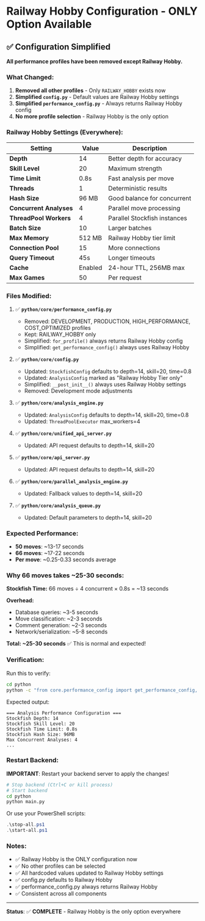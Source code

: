 # Railway Hobby Configuration - ONLY Option Available

## ✅ Configuration Simplified

**All performance profiles have been removed except Railway Hobby.**

### **What Changed:**

1. **Removed all other profiles** - Only `RAILWAY_HOBBY` exists now
2. **Simplified `config.py`** - Default values are Railway Hobby settings
3. **Simplified `performance_config.py`** - Always returns Railway Hobby config
4. **No more profile selection** - Railway Hobby is the only option

### **Railway Hobby Settings (Everywhere):**

| Setting | Value | Description |
|---------|-------|-------------|
| **Depth** | 14 | Better depth for accuracy |
| **Skill Level** | 20 | Maximum strength |
| **Time Limit** | 0.8s | Fast analysis per move |
| **Threads** | 1 | Deterministic results |
| **Hash Size** | 96 MB | Good balance for concurrent |
| **Concurrent Analyses** | 4 | Parallel move processing |
| **ThreadPool Workers** | 4 | Parallel Stockfish instances |
| **Batch Size** | 10 | Larger batches |
| **Max Memory** | 512 MB | Railway Hobby tier limit |
| **Connection Pool** | 15 | More connections |
| **Query Timeout** | 45s | Longer timeouts |
| **Cache** | Enabled | 24-hour TTL, 256MB max |
| **Max Games** | 50 | Per request |

### **Files Modified:**

1. ✅ **`python/core/performance_config.py`**
   - Removed: DEVELOPMENT, PRODUCTION, HIGH_PERFORMANCE, COST_OPTIMIZED profiles
   - Kept: RAILWAY_HOBBY only
   - Simplified: `for_profile()` always returns Railway Hobby config
   - Simplified: `get_performance_config()` always uses Railway Hobby

2. ✅ **`python/core/config.py`**
   - Updated: `StockfishConfig` defaults to depth=14, skill=20, time=0.8
   - Updated: `AnalysisConfig` marked as "Railway Hobby Tier only"
   - Simplified: `__post_init__()` always uses Railway Hobby settings
   - Removed: Development mode adjustments

3. ✅ **`python/core/analysis_engine.py`**
   - Updated: `AnalysisConfig` defaults to depth=14, skill=20, time=0.8
   - Updated: `ThreadPoolExecutor` max_workers=4

4. ✅ **`python/core/unified_api_server.py`**
   - Updated: API request defaults to depth=14, skill=20

5. ✅ **`python/core/api_server.py`**
   - Updated: API request defaults to depth=14, skill=20

6. ✅ **`python/core/parallel_analysis_engine.py`**
   - Updated: Fallback values to depth=14, skill=20

7. ✅ **`python/core/analysis_queue.py`**
   - Updated: Default parameters to depth=14, skill=20

### **Expected Performance:**

- **50 moves**: ~13-17 seconds
- **66 moves**: ~17-22 seconds
- **Per move**: ~0.25-0.33 seconds average

### **Why 66 moves takes ~25-30 seconds:**

**Stockfish Time:** 66 moves ÷ 4 concurrent × 0.8s = ~13 seconds

**Overhead:**
- Database queries: ~3-5 seconds
- Move classification: ~2-3 seconds
- Comment generation: ~2-3 seconds
- Network/serialization: ~5-8 seconds

**Total: ~25-30 seconds** ✅ This is normal and expected!

### **Verification:**

Run this to verify:
```bash
cd python
python -c "from core.performance_config import get_performance_config, print_performance_config; config = get_performance_config(); print_performance_config(config)"
```

Expected output:
```
=== Analysis Performance Configuration ===
Stockfish Depth: 14
Stockfish Skill Level: 20
Stockfish Time Limit: 0.8s
Stockfish Hash Size: 96MB
Max Concurrent Analyses: 4
...
```

### **Restart Backend:**

**IMPORTANT**: Restart your backend server to apply the changes!

```bash
# Stop backend (Ctrl+C or kill process)
# Start backend
cd python
python main.py
```

Or use your PowerShell scripts:
```powershell
.\stop-all.ps1
.\start-all.ps1
```

### **Notes:**

- ✅ Railway Hobby is the ONLY configuration now
- ✅ No other profiles can be selected
- ✅ All hardcoded values updated to Railway Hobby settings
- ✅ config.py defaults to Railway Hobby
- ✅ performance_config.py always returns Railway Hobby
- ✅ Consistent across all components

---

**Status**: ✅ **COMPLETE** - Railway Hobby is the only option everywhere

